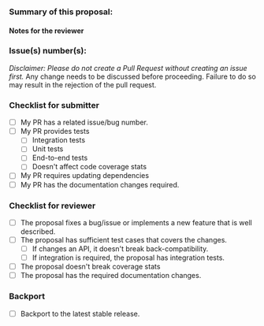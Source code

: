 ### Summary of this proposal:

<!-- Provide summary of changes -->

#### Notes for the reviewer

<!-- Provide any notes that might be important for the (reviewer) of changes -->

### Issue(s) number(s):

<!-- Issue number, if available. E.g. "Fixes #31", "Addresses #42, #77" -->
*Disclaimer: Please do not create a Pull Request without creating an issue first.*
Any change needs to be discussed before proceeding. Failure to do so may result in the rejection of the pull request.

### Checklist for submitter 

- [ ] My PR has a related issue/bug number. 
- [ ] My PR provides tests
  - [ ] Integration tests
  - [ ] Unit tests
  - [ ] End-to-end tests
  - [ ] Doesn't affect code coverage stats
- [ ] My PR requires updating dependencies
- [ ] My PR has the documentation changes required.

### Checklist for reviewer

- [ ] The proposal fixes a bug/issue or implements a new feature that is well described.
- [ ] The proposal has sufficient test cases that covers the changes.
  - [ ] If changes an API, it doesn't break back-compatibility.
  - [ ] If integration is required, the proposal has integration tests.
- [ ] The proposal doesn't break coverage stats
- [ ] The proposal has the required documentation changes.

### Backport
<!--
PRs targeting the default master branch will go into the next major release usually.
If this PR should be backport to the current or earlier releases then please submit a PR for that particular branch.
-->
- [ ] Backport to the latest stable release.

<!--  Other release PR (not required but highly recommended for quick turnaround) -->